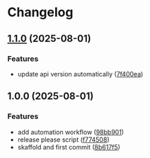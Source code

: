 # Changelog

## [1.1.0](https://github.com/Caffeino/social/compare/v1.0.0...v1.1.0) (2025-08-01)


### Features

* update api version automatically ([7f400ea](https://github.com/Caffeino/social/commit/7f400ea5235aa917b8748775817131917a5b7e93))

## 1.0.0 (2025-08-01)


### Features

* add automation workflow ([98bb901](https://github.com/Caffeino/social/commit/98bb901ed76ba7e13ee7e3fadb3d9a38e849c6b5))
* release please script ([f774508](https://github.com/Caffeino/social/commit/f77450884e10ac9ca06467c8bacd4acc51043142))
* skaffold and first commit ([8b617f5](https://github.com/Caffeino/social/commit/8b617f5637a86ce44c7fc7cad0b779918bf6b08a))
